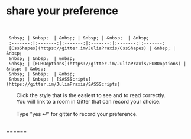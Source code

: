 # share your preference
&nbsp;  

     &nbsp; | &nbsp;  | &nbsp; | &nbsp; | &nbsp;  | &nbsp;
     :-------:|:-------:|:-------:|:-------:|:-------:|:-------:
     [CssShapes](https://gitter.im/JuliaPraxis/CssShapes) | &nbsp; | &nbsp;  
     &nbsp; | &nbsp;  | &nbsp;  
     &nbsp; | [EUROoptions](https://gitter.im/JuliaPraxis/EUROoptions) | &nbsp; | &nbsp;  
     &nbsp; | &nbsp;  | &nbsp;  
     &nbsp; | &nbsp; | [SASSScripts](https://gitter.im/JuliaPraxis/SASSScripts)   
    
    
&nbsp;&nbsp;&nbsp;&nbsp;&nbsp;&nbsp;
     Click the style that is the easiest to see and to read correctly.  
&nbsp;&nbsp;&nbsp;&nbsp;&nbsp;&nbsp;
     You will link to a room in Gitter that can record your choice.    
&nbsp;       
&nbsp;&nbsp;&nbsp;&nbsp;&nbsp;&nbsp;
     Type "yes&thinsp;↵" for gitter to record your preference.
&nbsp;      
 &nbsp;       

======
